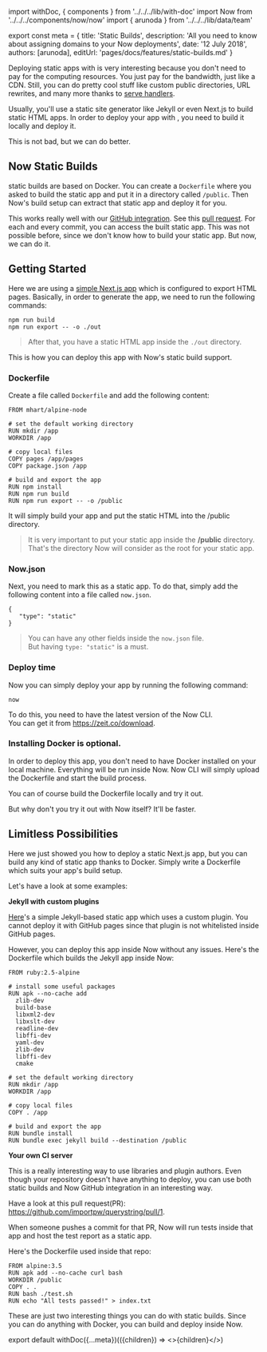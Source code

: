 import withDoc, { components } from '../../../lib/with-doc'
import Now from '../../../components/now/now'
import { arunoda } from '../../../lib/data/team'

export const meta = {
  title: 'Static Builds',
  description: 'All you need to know about assigning domains to your Now deployments',
  date: '12 July 2018',
  authors: [arunoda],
  editUrl: 'pages/docs/features/static-builds.md'
}

Deploying static apps with <Now color="#000"/> is very interesting because you don't need to pay for the computing resources. You just pay for the bandwidth, just like a CDN.
Still, you can do pretty cool stuff like custom public directories, URL rewrites, and many more thanks to [serve handlers](https://zeit.co/blog/new-static-deployments#new-features).

Usually, you'll use a static site generator like Jekyll or even Next.js to build static HTML apps.
In order to deploy your app with <Now color="#000"/>, you need to build it locally and deploy it.

This is not bad, but we can do better.

## Now Static Builds

<Now color="#000"/> static builds are based on Docker.
You can create a `Dockerfile` where you asked to build the static app and put it in a directory called `/public`.
Then Now's build setup can extract that static app and deploy it for you.

This works really well with our [GitHub integration](https://zeit.co/github). See this [pull request](https://github.com/zeit/now-static-build-starter/pull/1). For each and every commit, you can access the built static app.
This was not possible before, since we don't know how to build your static app. But now, we can do it.

## Getting Started

Here we are using a [simple Next.js app](https://github.com/zeit/now-static-build-starter) which is configured to export HTML pages.
Basically, in order to generate the app, we need to run the following commands:

```
npm run build
npm run export -- -o ./out
```

> After that, you have a static HTML app inside the `./out` directory.

This is how you can deploy this app with Now's static build support.

### Dockerfile

Create a file called `Dockerfile` and add the following content:

```
FROM mhart/alpine-node

# set the default working directory
RUN mkdir /app
WORKDIR /app

# copy local files
COPY pages /app/pages
COPY package.json /app

# build and export the app
RUN npm install
RUN npm run build
RUN npm run export -- -o /public
```

It will simply build your app and put the static HTML into the /public directory.


> It is very important to put your static app inside the **/public** directory. That's the directory Now will consider as the root for your static app.

### Now.json

Next, you need to mark this as a static app. To do that, simply add the following content into a file called `now.json`.

```
{
   "type": "static"
}
```

> You can have any other fields inside the `now.json` file.<br/>
> But having `type: "static"` is a must.



### Deploy time

Now you can simply deploy your app by running the following command:

```
now
```

To do this, you need to have the latest version of the Now CLI.<br/>
You can get it from https://zeit.co/download.

### Installing Docker is optional.

In order to deploy this app, you don't need to have Docker installed on your local machine. Everything will be run inside Now. Now CLI will simply upload the Dockerfile and start the build process.

 You can of course build the Dockerfile locally and try it out.

But why don't you try it out with Now itself? It'll be faster.


## Limitless Possibilities

Here we just showed you how to deploy a static Next.js app, but you can build any kind of static app thanks to Docker.
Simply write a Dockerfile which suits your app's build setup.

Let's have a look at some examples:


**Jekyll with custom plugins**

[Here](https://github.com/now-examples/now-jekyll-example)'s a simple Jekyll-based static app which uses a custom plugin. You cannot deploy it with GitHub pages since that plugin is not whitelisted inside GitHub pages.

However, you can deploy this app inside Now without any issues. Here's the Dockerfile which builds the Jekyll app inside Now:

```
FROM ruby:2.5-alpine

# install some useful packages
RUN apk --no-cache add
  zlib-dev
  build-base
  libxml2-dev
  libxslt-dev
  readline-dev
  libffi-dev
  yaml-dev
  zlib-dev
  libffi-dev
  cmake

# set the default working directory
RUN mkdir /app
WORKDIR /app

# copy local files
COPY . /app

# build and export the app
RUN bundle install
RUN bundle exec jekyll build --destination /public
```

**Your own CI server**

This is a really interesting way to use libraries and plugin authors. Even though your repository doesn't have anything to deploy, you can use both static builds and Now GitHub integration in an interesting way.

Have a look at this pull request(PR): https://github.com/importpw/querystring/pull/1.

When someone pushes a commit for that PR, Now will run tests inside that app and host the test report as a static app.

Here's the Dockerfile used inside that repo:

```
FROM alpine:3.5
RUN apk add --no-cache curl bash
WORKDIR /public
COPY . .
RUN bash ./test.sh
RUN echo "All tests passed!" > index.txt
```

These are just two interesting things you can do with static builds. Since you can do anything with Docker, you can build and deploy inside Now.

export default withDoc({...meta})(({children}) => <>{children}</>)
